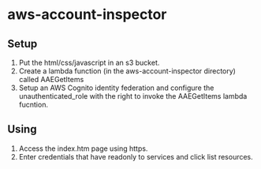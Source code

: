 # aws-account-inspector
## Setup
1. Put the html/css/javascript in an s3 bucket.
2. Create a lambda function (in the aws-account-inspector directory) called AAEGetItems
3. Setup an AWS Cognito identity federation and configure the unauthenticated_role with the right to invoke the AAEGetItems lambda fucntion.
## Using
1. Access the index.htm page using https.
2. Enter credentials that have readonly to services and click list resources. 
